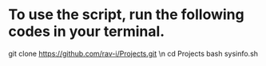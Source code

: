 # To use the script, run the following codes in your terminal.

git clone https://github.com/rav-i/Projects.git \n
cd Projects
bash sysinfo.sh
